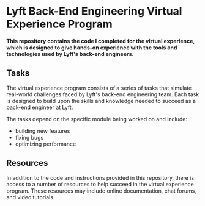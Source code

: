 # Lyft Back-End Engineering Virtual Experience Program
**This repository contains the code I completed for the virtual experience, which is designed to give hands-on experience with the tools and technologies used by Lyft's back-end engineers.**

## Tasks
The virtual experience program consists of a series of tasks that simulate real-world challenges faced by Lyft's back-end engineering team. Each task is designed to build upon the skills and knowledge needed to succeed as a back-end engineer at Lyft.

The tasks depend on the specific module being worked on and include:
- building new features
- fixing bugs
- optimizing performance


## Resources
In addition to the code and instructions provided in this repository, there is access to a number of resources to help succeed in the virtual experience program. These resources may include online documentation, chat forums, and video tutorials.

